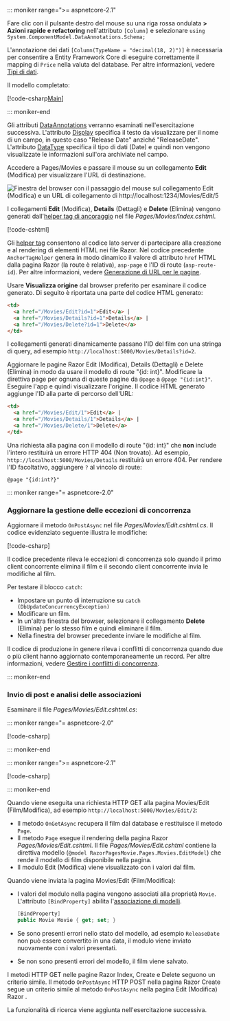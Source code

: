 ::: moniker range=">= aspnetcore-2.1"

Fare clic con il pulsante destro del mouse su una riga rossa ondulata **> Azioni rapide e refactoring** nell'attributo `[Column]` e selezionare `using System.ComponentModel.DataAnnotations.Schema;`

L'annotazione dei dati `[Column(TypeName = "decimal(18, 2)")]` è necessaria per consentire a Entity Framework Core di eseguire correttamente il mapping di `Price` nella valuta del database. Per altre informazioni, vedere [Tipi di dati](/ef/core/modeling/relational/data-types).

Il modello completato:

[!code-csharp[Main](~/tutorials/razor-pages/razor-pages-start/sample/RazorPagesMovie21/Models/MovieDateFixed.cs?name=snippet_1)]

::: moniker-end

Gli attributi [DataAnnotations](/aspnet/mvc/overview/older-versions/mvc-music-store/mvc-music-store-part-6) verranno esaminati nell'esercitazione successiva. L'attributo [Display](/dotnet/api/microsoft.aspnetcore.mvc.modelbinding.metadata.displaymetadata) specifica il testo da visualizzare per il nome di un campo, in questo caso "Release Date" anziché "ReleaseDate". L'attributo [DataType](/dotnet/api/microsoft.aspnetcore.mvc.dataannotations.internal.datatypeattributeadapter) specifica il tipo di dati (Date) e quindi non vengono visualizzate le informazioni sull'ora archiviate nel campo.

Accedere a Pages/Movies e passare il mouse su un collegamento **Edit** (Modifica) per visualizzare l'URL di destinazione.

![Finestra del browser con il passaggio del mouse sul collegamento Edit (Modifica) e un URL di collegamento di http://localhost:1234/Movies/Edit/5](~/tutorials/razor-pages/da1/edit7.png)

I collegamenti **Edit** (Modifica), **Details** (Dettagli) e **Delete** (Elimina) vengono generati dall'[helper tag di ancoraggio](xref:mvc/views/tag-helpers/builtin-th/anchor-tag-helper) nel file *Pages/Movies/Index.cshtml*.

[!code-cshtml[](~/tutorials/razor-pages/razor-pages-start/snapshot_sample/RazorPagesMovie/Pages/Movies/Index.cshtml?highlight=16-18&range=32-)]

Gli [helper tag](xref:mvc/views/tag-helpers/intro) consentono al codice lato server di partecipare alla creazione e al rendering di elementi HTML nei file Razor. Nel codice precedente `AnchorTagHelper` genera in modo dinamico il valore di attributo `href` HTML dalla pagina Razor (la route è relativa), `asp-page` e l'ID di route (`asp-route-id`). Per altre informazioni, vedere [Generazione di URL per le pagine](xref:razor-pages/index#url-generation-for-pages).

Usare **Visualizza origine** dal browser preferito per esaminare il codice generato. Di seguito è riportata una parte del codice HTML generato:

```html
<td>
  <a href="/Movies/Edit?id=1">Edit</a> |
  <a href="/Movies/Details?id=1">Details</a> |
  <a href="/Movies/Delete?id=1">Delete</a>
</td>
```

I collegamenti generati dinamicamente passano l'ID del film con una stringa di query, ad esempio `http://localhost:5000/Movies/Details?id=2`.

Aggiornare le pagine Razor Edit (Modifica), Details (Dettagli) e Delete (Elimina) in modo da usare il modello di route "{id: int}". Modificare la direttiva page per ognuna di queste pagine da `@page` a `@page "{id:int}"`. Eseguire l'app e quindi visualizzare l'origine. Il codice HTML generato aggiunge l'ID alla parte di percorso dell'URL:

```html
<td>
  <a href="/Movies/Edit/1">Edit</a> |
  <a href="/Movies/Details/1">Details</a> |
  <a href="/Movies/Delete/1">Delete</a>
</td>
```

Una richiesta alla pagina con il modello di route "{id: int}" che **non** include l'intero restituirà un errore HTTP 404 (Non trovato). Ad esempio, `http://localhost:5000/Movies/Details` restituirà un errore 404. Per rendere l'ID facoltativo, aggiungere `?` al vincolo di route:

 ```cshtml
@page "{id:int?}"
```

::: moniker range="= aspnetcore-2.0"

### <a name="update-concurrency-exception-handling"></a>Aggiornare la gestione delle eccezioni di concorrenza

Aggiornare il metodo `OnPostAsync` nel file *Pages/Movies/Edit.cshtml.cs*. Il codice evidenziato seguente illustra le modifiche:

[!code-csharp[](~/tutorials/razor-pages/razor-pages-start/snapshot_sample/RazorPagesMovie/Pages/Movies/Edit.cshtml.cs?name=snippet1&highlight=16-23)]

Il codice precedente rileva le eccezioni di concorrenza solo quando il primo client concorrente elimina il film e il secondo client concorrente invia le modifiche al film.

Per testare il blocco `catch`:

* Impostare un punto di interruzione su `catch (DbUpdateConcurrencyException)`
* Modificare un film.
* In un'altra finestra del browser, selezionare il collegamento **Delete** (Elimina) per lo stesso film e quindi eliminare il film.
* Nella finestra del browser precedente inviare le modifiche al film.

Il codice di produzione in genere rileva i conflitti di concorrenza quando due o più client hanno aggiornato contemporaneamente un record. Per altre informazioni, vedere [Gestire i conflitti di concorrenza](xref:data/ef-rp/concurrency).

::: moniker-end

### <a name="posting-and-binding-review"></a>Invio di post e analisi delle associazioni

Esaminare il file *Pages/Movies/Edit.cshtml.cs*:

::: moniker range="= aspnetcore-2.0"

[!code-csharp[](~/tutorials/razor-pages/razor-pages-start/snapshot_sample/RazorPagesMovie/Pages/Movies/Edit.cshtml.cs?name=snippet2)]

::: moniker-end

::: moniker range=">= aspnetcore-2.1"

[!code-csharp[](~/tutorials/razor-pages/razor-pages-start/snapshot_sample/RazorPagesMovie/Pages/Movies/Edit21.cshtml.cs?name=snippet2)]

::: moniker-end

Quando viene eseguita una richiesta HTTP GET alla pagina Movies/Edit (Film/Modifica), ad esempio `http://localhost:5000/Movies/Edit/2`:

* Il metodo `OnGetAsync` recupera il film dal database e restituisce il metodo `Page`. 
* Il metodo `Page` esegue il rendering della pagina Razor *Pages/Movies/Edit.cshtml*. Il file *Pages/Movies/Edit.cshtml* contiene la direttiva modello (`@model RazorPagesMovie.Pages.Movies.EditModel`) che rende il modello di film disponibile nella pagina.
* Il modulo Edit (Modifica) viene visualizzato con i valori dal film.

Quando viene inviata la pagina Movies/Edit (Film/Modifica):

* I valori del modulo nella pagina vengono associati alla proprietà `Movie`. L'attributo `[BindProperty]` abilita l'[associazione di modelli](xref:mvc/models/model-binding).

  ```csharp
  [BindProperty]
  public Movie Movie { get; set; }
  ```

* Se sono presenti errori nello stato del modello, ad esempio `ReleaseDate` non può essere convertito in una data, il modulo viene inviato nuovamente con i valori presentati.
* Se non sono presenti errori del modello, il film viene salvato.

I metodi HTTP GET nelle pagine Razor Index, Create e Delete seguono un criterio simile. Il metodo `OnPostAsync` HTTP POST nella pagina Razor Create segue un criterio simile al metodo `OnPostAsync` nella pagina Edit (Modifica) Razor .

La funzionalità di ricerca viene aggiunta nell'esercitazione successiva.
